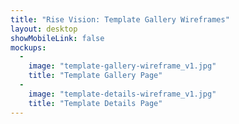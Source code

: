 ```yaml
---
title: "Rise Vision: Template Gallery Wireframes"
layout: desktop
showMobileLink: false
mockups:
  -
    image: "template-gallery-wireframe_v1.jpg"
    title: "Template Gallery Page"
  -
    image: "template-details-wireframe_v1.jpg"
    title: "Template Details Page"
---
```

